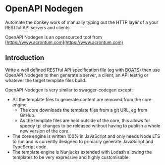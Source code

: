 # OpenAPI Nodegen

Automate the donkey work of manually typing out the HTTP layer of a your RESTful API servers and clients.

OpenAPI Nodegen is an opensourced tool from [https://www.acrontum.com](https://www.acrontum.com)

## Introduction

Write a well defined RESTful API specification file (eg with [BOATS](https://www.npmjs.com/package/boats)) then use OpenAPI Nodegen to then generate a server, a client, an API testrig or whatever the target template files build.

OpenAPI Nodegen is very similar to swagger-codegen except:
- All the template files to generate content are removed from the core engine.
  - The core downloads the template files from a git URL, eg from GitHub.
  - As the template files are held outside of the core, this allows for speedy tpl changes to be released without having to publish a whole new version of the core.
- The core engine is written 100% in JavaScript and only needs Node LTS to run and is currently designed to primarily generate JavaScript and TypeScript code.
- The template engine is Nunjucks extended with Lodash allowing the templates to be very expressive and highly customisable.
